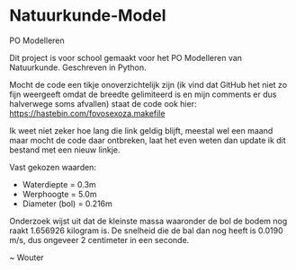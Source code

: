 # Natuurkunde-Model
PO Modelleren

Dit project is voor school gemaakt voor het PO Modelleren van Natuurkunde.
Geschreven in Python.

Mocht de code een tikje onoverzichtelijk zijn (ik vind dat GitHub het niet zo fijn weergeeft omdat de breedte gelimiteerd is en mijn comments er dus halverwege soms afvallen) staat de code ook hier: https://hastebin.com/fovosexoza.makefile

Ik weet niet zeker hoe lang die link geldig blijft, meestal wel een maand maar mocht de code daar ontbreken, laat het even weten dan update ik dit bestand met een nieuw linkje.
 
Vast gekozen waarden:
- Waterdiepte = 0.3m
- Werphoogte = 5.0m
- Diameter (bol) = 0.216m
 
Onderzoek wijst uit dat de kleinste massa waaronder de bol de bodem nog raakt 1.656926 kilogram is.
De snelheid die de bal dan nog heeft is 0.0190 m/s, dus ongeveer 2 centimeter in een seconde.
 
 ~ Wouter
